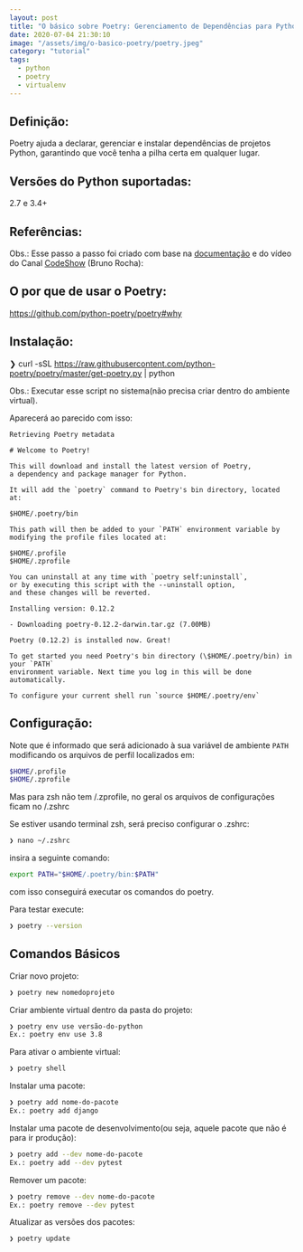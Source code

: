```yaml
---
layout: post
title: "O básico sobre Poetry: Gerenciamento de Dependências para Python"
date: 2020-07-04 21:30:10
image: "/assets/img/o-basico-poetry/poetry.jpeg"
category: "tutorial"
tags:
  - python
  - poetry
  - virtualenv
---
```


## Definição:

Poetry ajuda a declarar, gerenciar e instalar dependências de projetos Python, garantindo que você tenha a pilha certa em qualquer lugar.

## Versões do Python suportadas:

2.7 e 3.4+

## Referências:

Obs.: Esse passo a passo foi criado com base na [documentação](https://python-poetry.org/docs/) e do vídeo do Canal [CodeShow](https://www.youtube.com/watch?v=_XszPRFHQQ4&t=852s) (Bruno Rocha):

## O por que de usar o Poetry:

https://github.com/python-poetry/poetry#why

## Instalação:

❯ curl -sSL https://raw.githubusercontent.com/python-poetry/poetry/master/get-poetry.py | python

Obs.: Executar esse script no sistema(não precisa criar dentro do ambiente virtual).

Aparecerá ao parecido com isso:

```
Retrieving Poetry metadata

# Welcome to Poetry!

This will download and install the latest version of Poetry,
a dependency and package manager for Python.

It will add the `poetry` command to Poetry's bin directory, located at:

$HOME/.poetry/bin

This path will then be added to your `PATH` environment variable by
modifying the profile files located at:

$HOME/.profile
$HOME/.zprofile

You can uninstall at any time with `poetry self:uninstall`,
or by executing this script with the --uninstall option,
and these changes will be reverted.

Installing version: 0.12.2

- Downloading poetry-0.12.2-darwin.tar.gz (7.00MB)

Poetry (0.12.2) is installed now. Great!

To get started you need Poetry's bin directory (\$HOME/.poetry/bin) in your `PATH`
environment variable. Next time you log in this will be done
automatically.

To configure your current shell run `source $HOME/.poetry/env`

```

## Configuração:

Note que é informado que será adicionado à sua variável de ambiente `PATH`
modificando os arquivos de perfil localizados em:

```bash
$HOME/.profile
$HOME/.zprofile
```

Mas para zsh não tem /.zprofile, no geral os arquivos de configurações ficam no /.zshrc

Se estiver usando terminal zsh, será preciso configurar o .zshrc:

```bash
❯ nano ~/.zshrc
```

insira a seguinte comando:

```bash
export PATH="$HOME/.poetry/bin:$PATH"
```

com isso conseguirá executar os comandos do poetry.

Para testar execute:

```bash
❯ poetry --version
```

## Comandos Básicos

Criar novo projeto:

```bash
❯ poetry new nomedoprojeto
```

Criar ambiente virtual dentro da pasta do projeto:

```bash
❯ poetry env use versão-do-python
Ex.: poetry env use 3.8
```

Para ativar o ambiente virtual:

```bash
❯ poetry shell

```

Instalar uma pacote:

```bash
❯ poetry add nome-do-pacote
Ex.: poetry add django
```

Instalar uma pacote de desenvolvimento(ou seja, aquele pacote que não é para ir produção):

```bash
❯ poetry add --dev nome-do-pacote
Ex.: poetry add --dev pytest
```

Remover um pacote:

```bash
❯ poetry remove --dev nome-do-pacote
Ex.: poetry remove --dev pytest
```

Atualizar as versões dos pacotes:

```bash
❯ poetry update
```
